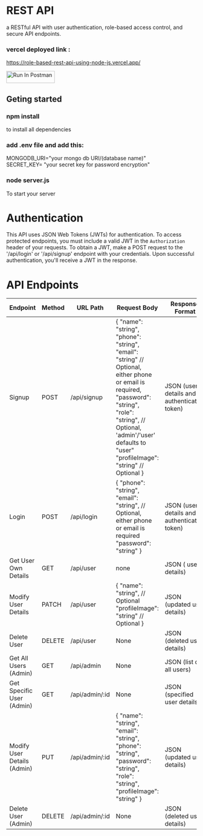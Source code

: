 # REST API
a RESTful API with user authentication, role-based access control, and secure API endpoints.
### vercel deployed link :
https://role-based-rest-api-using-node-js.vercel.app/

[<img src="https://run.pstmn.io/button.svg" alt="Run In Postman" style="width: 128px; height: 32px;">](https://app.getpostman.com/run-collection/30927476-275fe245-9209-47dc-a8a7-97bc507a7527?action=collection%2Ffork&source=rip_markdown&collection-url=entityId%3D30927476-275fe245-9209-47dc-a8a7-97bc507a7527%26entityType%3Dcollection%26workspaceId%3D0a8857f3-5a89-495a-92ed-42e38d852ccc)

## Geting started 
### npm install
to install all dependencies

### add .env file and add this:
  MONGODB_URI="your mongo db URI/(database name)" <br/> 
  SECRET_KEY= "your secret key for password encryption"

### node server.js 
To start your server

# Authentication

This API uses JSON Web Tokens (JWTs) for authentication. To access protected endpoints, you must include a valid JWT in the `Authorization` header of your requests.
To obtain a JWT, make a POST request to the '/api/login' or '/api/signup' endpoint with your credentials. Upon successful authentication, you'll receive a JWT in the response.


# API Endpoints

| Endpoint | Method | URL Path | Request Body | Response Format | Authentication |
|---|---|---|---|---|---|
| Signup | POST | /api/signup | { "name": "string", "phone": "string", "email": "string" // Optional, either phone or email is required, "password": "string", "role": "string", // Optional, 'admin'/'user' defaults to "user" "profileImage": "string" // Optional } | JSON (user details and authentication token) | No |
| Login | POST | /api/login | { "phone": "string", "email": "string", // Optional, either phone or email is required "password": "string" } | JSON (user details and authentication token) | No |
| Get User Own Details | GET | /api/user | none | JSON ( user details) | Yes |
| Modify User Details | PATCH | /api/user | { "name": "string", // Optional "profileImage": "string" // Optional } | JSON (updated user details) | Yes |
| Delete User | DELETE | /api/user | None | JSON (deleted user details) | Yes |
| Get All Users (Admin) | GET | /api/admin | None | JSON (list of all users) | Yes |
| Get Specific User (Admin) | GET | /api/admin/:id | None | JSON (specified user details) | Yes |
| Modify User Details (Admin) | PUT | /api/admin/:id | { "name": "string", "email": "string", "phone": "string", "password": "string", "role": "string", "profileImage": "string" } | JSON (updated user details) | Yes |
| Delete User (Admin) | DELETE | /api/admin/:id | None | JSON (deleted user details) | Yes |

